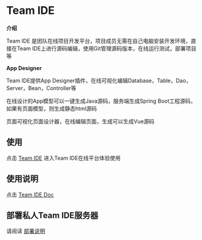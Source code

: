 # Team IDE

**介绍**

Team IDE 是团队在线项目开发平台，项目成员无需在自己电脑安装开发环境，直接在Team IDE上进行源码编辑，使用Git管理源码版本，在线运行测试，部署项目等

**App Designer**

Team IDE提供App Designer插件，在线可视化编辑Database，Table，Dao，Server，Bean，Controller等

在线设计的App模型可以一键生成Java源码，服务端生成Spring Boot工程源码，如果有页面模型，则生成静态html源码

页面可视化页面设计器，在线编辑页面，生成可以生成Vue源码

## 使用

点击 [Team IDE](https://ide.teamide.com) 进入Team IDE在线平台体验使用

## 使用说明

点击 [Team IDE Doc](https://ide.teamide.com/#/doc) 

## 部署私人Team IDE服务器

请阅读 [部署说明](https://gitee.com/teamide/ide/blob/master/%E9%83%A8%E7%BD%B2%E8%AF%B4%E6%98%8E.md) 
